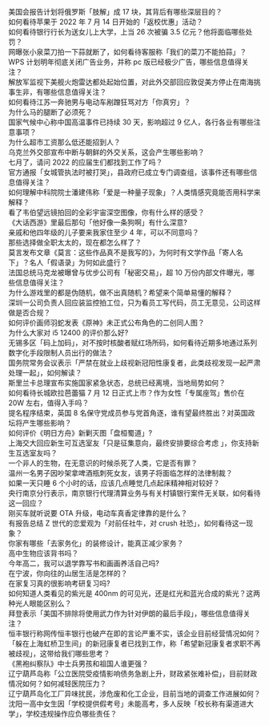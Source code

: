 美国会报告计划将俄罗斯「肢解」成 17 块，其背后有哪些深层目的？  
如何看待苹果于 2022 年 7 月 14 日开始的「返校优惠」活动？  
如何看待银行行长为送女儿上大学，上当 26 次被骗 3.5 亿元？他将面临哪些处罚？  
网曝张小泉菜刀拍一下蒜就断了，如何看待客服称「我们的菜刀不能拍蒜」？  
WPS 计划明年彻底关闭广告业务，并称 pc 版已经极少广告，哪些信息值得关注？  
解放军监视下美舰火炮雷达都处起始位置，对此外交部回应敦促美方停止在南海挑事生非，有哪些信息值得关注？  
如何看待江苏一奔驰男与电动车剐蹭狂骂对方「你真穷」？  
为什么马的腿断了必须死？  
国家气候中心称中国高温事件已持续 30 天，影响超过 9 亿人，各行各业有哪些注意事项？  
为什么超市工资那么低还能招到人？  
乌克兰外交部宣布中断与朝鲜的外交关系，这会产生哪些影响？  
七月了，请问 2022 的应届生们都找到工作了吗？  
官方通报「女城管执法时被打哭」，县政府已成立专门调查组，该事件还有哪些信息值得关注？  
如何理解中科院院士潘建伟称「爱是一种量子现象」？人类情感究竟能否用科学来解释？  
看了韦伯望远镜拍回的全彩宇宙深空图像，你有什么样的感受？  
《大话西游》里最后那句「他好像一条狗啊」有什么深意?  
亲戚和他四年级的儿子要来我家住至少 4 年，可以不同意吗？  
那些选择做全职太太的，现在都怎么样了？  
莫言发布文章《莫言：这些作品真不是我写的》，为何时有文学作品「寄人名下」？名人「假语录」为何如此盛行？  
法国总统马克龙被曝曾与优步公司有「秘密交易」，超 10 万份内部文件曝光，哪些信息值得关注？  
为什么游戏里的都是伪随机，做不出真随机？希望来个简单易懂的解释？  
深圳一公司负责人回应装监控拍工位，只为看员工写代码，员工无意见，公司这样做是否合规？  
如何评价画师羽蛇发表《原神》未正式公布角色的二创同人图？  
为什么大家对 i5 12400 的评价那么好?  
无锡多区「码上加码」，对不按时核酸者赋红场所码，如何看待近期多地通过系列数字化手段限制人员出行的做法？  
国务院常务会议表示「严禁在就业上歧视新冠阳性康复者，此类歧视发现一起严肃处理一起」，如何解读？  
斯里兰卡总理宣布实施国家紧急状态，总统已经离境，当地局势如何？  
如何看待长城欧拉芭蕾猫 7 月 12 日正式上市？作为女性「专属座驾」售价在 20W 左右，值得入手吗？  
提名程序结束，英国 8 名保守党成员参与党首角逐，谁有望最终胜出？对英国政坛将产生哪些影响？  
如何评价《明日方舟》新剿灭图「盘桓蜀道」?  
上海交大回应新生可互选室友「只是征集意向，最终安排要综合考虑 」，你支持新生互选室友吗？  
一个非人的生物，在无意识的时候杀死了人类，它是否有罪？  
温州一名男子因吵架拿啤酒瓶刺死女友，该男子将面临怎样的法律制裁？  
如果一天只睡 6 个小时的话，应该几点睡觉几点起床精神相对较好？  
央行南京分行表示，南京银行代理清算业务与有关村镇银行案件无关联，如何看待这一回应？  
刚买车就听说要 OTA 升级，电动车真香定律靠的是什么？  
有报告总结 Z 世代的恋爱观为「对前任社牛，对 crush 社恐」，如何看待这一现象？  
你家有哪些「去家务化」的装修设计，能真正减少家务？  
高中生物应该背书吗？  
今年高二，我可以退学靠写书和画画养活自己吗?  
在宁波，你向往的山居生活是怎样的？  
在家复习真的很影响考研复习吗?  
如何知道人类看见的紫光是 400nm 的可见光，还是红光和蓝光合成的紫光？这两种光人眼能区别么？  
拜登表示「美国不排除将使用武力作为针对伊朗的最后手段」，哪些信息值得关注？  
恒丰银行称网传恒丰银行也破产在即的言论严重不实，该企业目前经营情况如何？  
「躲在上海虹桥卫生间」的新冠康复者已找到工作，称「希望新冠康复者求职不再被歧视」，这带给我们哪些思考？  
《黑袍纠察队》中士兵男孩和祖国人谁更强？  
辽宁葫芦岛称「公立医院受疫情影响债务急剧上升，财政紧张难补偿」，目前财政情况如何？如何减轻医院压力？  
辽宁葫芦岛化工厂异味扰民，涉危废和化工企业，目前当地的调查工作进展如何？  
沈阳一高中女生因「学校提供假考号」未能高考，多人反映「校长称有渠道进大学」，学校违规操作应负哪些责任？  
